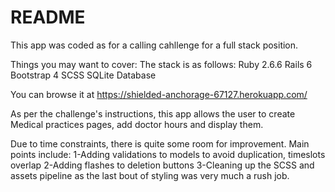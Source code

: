 # README

This app was coded as for a calling cahllenge for a full stack position.

Things you may want to cover:
The stack is as follows:
Ruby 2.6.6
Rails 6
Bootstrap 4
SCSS
SQLite Database

You can browse it at https://shielded-anchorage-67127.herokuapp.com/

As per the challenge's instructions, this app allows the user to create  Medical practices pages, add doctor hours and display them.

Due to time constraints, there is quite some room for improvement. Main points include:
1-Adding validations to models to avoid duplication, timeslots overlap
2-Adding flashes to deletion buttons
3-Cleaning up the SCSS and assets pipeline as the last bout of styling was very much a rush job.

